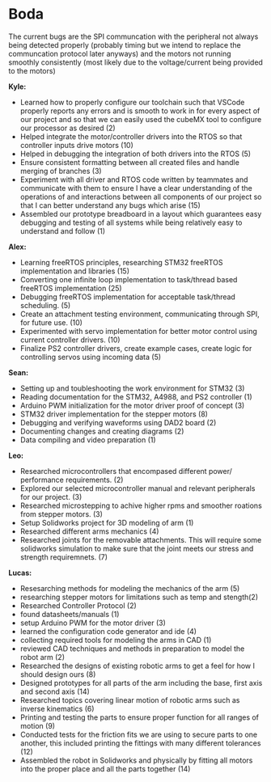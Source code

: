 # Boda
The current bugs are the SPI communcation with the peripheral not always being detected properly (probably timing but we intend to replace the communcation protocol later anyways) and the motors not running smoothly consistently (most likely due to the voltage/current being provided to the motors)

**Kyle:**
* Learned how to properly configure our toolchain such that VSCode properly reports any errors and is smooth to work in for every aspect of our project and so that we can easily used the cubeMX tool to configure our processor as desired (2)
* Helped integrate the motor/controller drivers into the RTOS so that controller inputs drive motors (10)
* Helped in debugging the integration of both drivers into the RTOS (5)
* Ensure consistent formatting between all created files and handle merging of branches (3)
* Experiment with all driver and RTOS code written by teammates and communicate with them to ensure I have a clear understanding of the operations of and interactions between all components of our project so that I can better understand any bugs which arise (15)
* Assembled our prototype breadboard in a layout which guarantees easy debugging and testing of all systems while being relatively easy to understand and follow (1)

**Alex:**
* Learning freeRTOS principles, researching STM32 freeRTOS implementation and libraries (15)
* Converting one infinite loop implementation to task/thread based freeRTOS implementation (25)
* Debugging freeRTOS implementation for acceptable task/thread scheduling. (5)
* Create an attachment testing environment, communicating through SPI, for future use. (10)
* Experimented with servo implementation for better motor control using current controller drivers. (10) 
* Finalize PS2 controller drivers, create example cases, create logic for controlling servos using incoming data (5)

**Sean:**
* Setting up and toubleshooting the work environment for STM32 (3)
* Reading documentation for the STM32, A4988, and PS2 controller (1)
* Arduino PWM initialization for the motor driver proof of concept (3)
* STM32 driver implementation for the stepper motors (8)
* Debugging and verifying waveforms using DAD2 board (2)
* Documenting changes and creating diagrams (2)
* Data compiling and video preparation (1)
  


**Leo:**
* Researched microcontrollers that encompased different power/ performance requirements. (2)
* Explored our selected microcontroller manual and relevant peripherals for our project. (3)
* Researched microstepping to achive higher rpms and smoother roations from stepper motors. (3)
* Setup Solidworks project for 3D modeling of arm (1)
* Researched different arms mechanics (4)
* Researched joints for the removable attachments. This will require some solidworks simulation to make sure that the joint meets our stress and strength requiremnets. (7)


**Lucas:**
* Resesarching methods for modeling the mechanics of the arm (5)
* researching stepper motors for limitations such as temp and stength(2)
* Researched Controller Protocol (2)
* found datasheets/manuals (1)
* setup Arduino PWM for the motor driver (3)
* learned the configuration code generator and ide (4)
* collecting required tools for modeling the arms in CAD (1)
* reviewed CAD techniques and methods in preparation to model the robot arm (2)
* Researched the designs of existing robotic arms to get a feel for how I should design ours (8)
* Designed prototypes for all parts of the arm including the base, first axis and second axis (14)
* Researched topics covering linear motion of robotic arms such as inverse kinematics (6)
* Printing and testing the parts to ensure proper function for all ranges of motion (9)
* Conducted tests for the friction fits we are using to secure parts to one another, this included printing the fittings with many different tolerances (12)
* Assembled the robot in Solidworks and physically by fitting all motors into the proper place and all the parts together (14)
